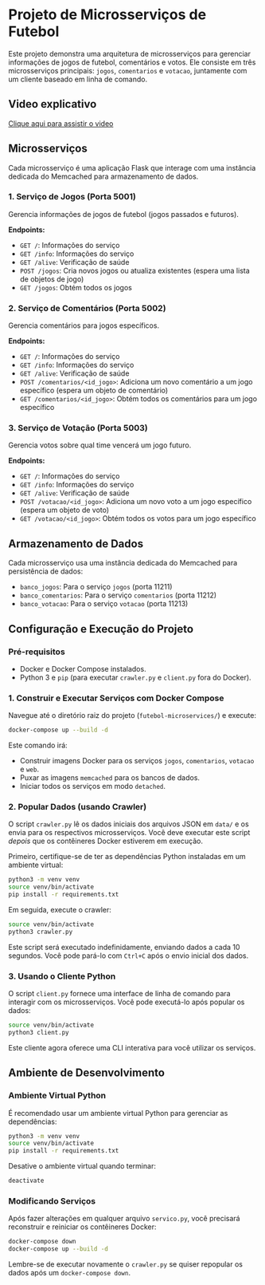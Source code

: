 # Projeto de Microsserviços de Futebol

Este projeto demonstra uma arquitetura de microsserviços para gerenciar informações de jogos de futebol, comentários e votos. Ele consiste em três microsserviços principais: `jogos`, `comentarios` e `votacao`, juntamente com um cliente baseado em linha de comando.

## Video explicativo
[Clique aqui para assistir o video](midia/video.html)

## Microsserviços

Cada microsserviço é uma aplicação Flask que interage com uma instância dedicada do Memcached para armazenamento de dados.

### 1. Serviço de Jogos (Porta 5001)
Gerencia informações de jogos de futebol (jogos passados e futuros).

**Endpoints:**
*   `GET /`: Informações do serviço
*   `GET /info`: Informações do serviço
*   `GET /alive`: Verificação de saúde
*   `POST /jogos`: Cria novos jogos ou atualiza existentes (espera uma lista de objetos de jogo)
*   `GET /jogos`: Obtém todos os jogos

### 2. Serviço de Comentários (Porta 5002)
Gerencia comentários para jogos específicos.

**Endpoints:**
*   `GET /`: Informações do serviço
*   `GET /info`: Informações do serviço
*   `GET /alive`: Verificação de saúde
*   `POST /comentarios/<id_jogo>`: Adiciona um novo comentário a um jogo específico (espera um objeto de comentário)
*   `GET /comentarios/<id_jogo>`: Obtém todos os comentários para um jogo específico

### 3. Serviço de Votação (Porta 5003)
Gerencia votos sobre qual time vencerá um jogo futuro.

**Endpoints:**
*   `GET /`: Informações do serviço
*   `GET /info`: Informações do serviço
*   `GET /alive`: Verificação de saúde
*   `POST /votacao/<id_jogo>`: Adiciona um novo voto a um jogo específico (espera um objeto de voto)
*   `GET /votacao/<id_jogo>`: Obtém todos os votos para um jogo específico

## Armazenamento de Dados

Cada microsserviço usa uma instância dedicada do Memcached para persistência de dados:
*   `banco_jogos`: Para o serviço `jogos` (porta 11211)
*   `banco_comentarios`: Para o serviço `comentarios` (porta 11212)
*   `banco_votacao`: Para o serviço `votacao` (porta 11213)

## Configuração e Execução do Projeto

### Pré-requisitos
*   Docker e Docker Compose instalados.
*   Python 3 e `pip` (para executar `crawler.py` e `client.py` fora do Docker).

### 1. Construir e Executar Serviços com Docker Compose

Navegue até o diretório raiz do projeto (`futebol-microservices/`) e execute:

```bash
docker-compose up --build -d
```

Este comando irá:
*   Construir imagens Docker para os serviços `jogos`, `comentarios`, `votacao` e `web`.
*   Puxar as imagens `memcached` para os bancos de dados.
*   Iniciar todos os serviços em modo `detached`.

### 2. Popular Dados (usando Crawler)

O script `crawler.py` lê os dados iniciais dos arquivos JSON em `data/` e os envia para os respectivos microsserviços. Você deve executar este script *depois* que os contêineres Docker estiverem em execução.

Primeiro, certifique-se de ter as dependências Python instaladas em um ambiente virtual:

```bash
python3 -m venv venv
source venv/bin/activate
pip install -r requirements.txt
```

Em seguida, execute o crawler:

```bash
source venv/bin/activate
python3 crawler.py
```

Este script será executado indefinidamente, enviando dados a cada 10 segundos. Você pode pará-lo com `Ctrl+C` após o envio inicial dos dados.


### 3. Usando o Cliente Python

O script `client.py` fornece uma interface de linha de comando para interagir com os microsserviços. Você pode executá-lo após popular os dados:

```bash
source venv/bin/activate
python3 client.py
```

Este cliente agora oferece uma CLI interativa para você utilizar os serviços.

## Ambiente de Desenvolvimento

### Ambiente Virtual Python
É recomendado usar um ambiente virtual Python para gerenciar as dependências:

```bash
python3 -m venv venv
source venv/bin/activate
pip install -r requirements.txt
```

Desative o ambiente virtual quando terminar:

```bash
deactivate
```

### Modificando Serviços
Após fazer alterações em qualquer arquivo `servico.py`, você precisará reconstruir e reiniciar os contêineres Docker:

```bash
docker-compose down
docker-compose up --build -d
```

Lembre-se de executar novamente o `crawler.py` se quiser repopular os dados após um `docker-compose down`.
